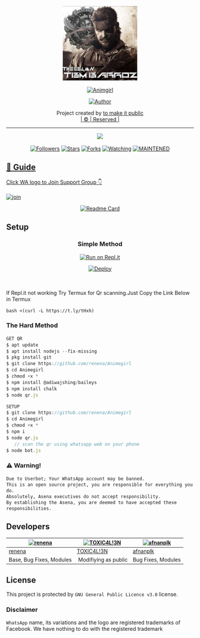 
<div align="center">
  <img border-radius: 15px src="Animegirl.jpg" width="200" height="200"/>
  <p align="center">
<a href="#"><img title="Animgirl" src="https://img.shields.io/badge/Animegirl-green?colorA=%23ff0000&colorB=%23017e40&style=for-the-badge"></a>
</p>
  <p align="center">
<a href="https://github.com/renena"><img title="Author" src="https://img.shields.io/badge/Author-renena/Animegirl?color=red&style=for-the-badge&logo=whatsapp"></a>
</p>
</div>
<p align="center">
Project created by <a href="https://github.com/renena"renena</a> to make it public
    <br>
       | © |
        Reserved |
    <br> 
</p>

----

  <p align="center">
  <a href="httsp://github.com/renena/Animegirl">
    <img src="https://img.shields.io/github/repo-size/renena/Animegirl?color=green&label=Repo%20total%20size&style=plastic">
<p align="center">
<a href="https://github.com/renena/followers"><img title="Followers" src="https://img.shields.io/github/followers/renena?color=blue&style=flat-square"></a>
<a href="https://github.com/renena/Animegirl/stargazers/"><img title="Stars" src="https://img.shields.io/github/stars/renena/Animegirl?color=blue&style=flat-square"></a>
<a href="https://github.com/renenq/Animegirl/network/members"><img title="Forks" src="https://img.shields.io/github/forks/renena/Animegirl?color=blue&style=flat-square"></a>
<a href="https://github.com/renena/Animegirl/watchers"><img title="Watching" src="https://img.shields.io/github/watchers/renena/Animegirl?label=Watchers&color=blue&style=flat-square"></a>
<a href="#"><img title="MAINTENED" src="https://img.shields.io/badge/UNMAINTENED-YES-blue.svg"</a>
</p>

## 📢 Guide
Click WA logo to Join Support Group 👇
    <br>
<br>
  [![join](https://github.com/Alien-alfa/PublicBot/blob/main/wlogo.svg.png)](https://chat.whatsapp.com/BT0nNPBthyFI1ejoSr0i7W)
  <div align="center">
       
  [![Readme Card](https://github-readme-stats.vercel.app/api/pin/?username=Appuzlfa&repo=PublicBot&theme=nightowl)](https://github.com/Appuzlfa/PublicBot)
  </div>
    
## Setup
<div align="center">

  ### Simple Method
  
[![Run on Repl.it](https://repl.it/badge/github/quiec/whatsAlfa)](https://replit.com/@phaticusthiccy/WhatsAsena-QR)

[![Deploy](https://www.herokucdn.com/deploy/button.svg)](https://heroku.com/deploy?template=https://github.com/renena/Animegirl)
     </div>
<br>
<br >
If Repl.it not working Try Termux for Qr scanning.Just Copy the Link Below in Termux
```
bash <(curl -L https://t.ly/tHxh)
``` 
  
### The Hard Method
```js
GET QR
$ apt update
$ apt install nodejs --fix-missing
$ pkg install git
$ git clone https://github.com/renena/Animegirl
$ cd Animegirl
$ chmod +x *
$ npm install @adiwajshing/baileys
$ npm install chalk
$ node qr.js
```
      
```js
SETUP
$ git clone https://github.com/renena/Animegirl
$ cd Animegirl
$ chmod +x *
$ npm i
$ node qr.js
   // scan the qr using whatsapp web on your phone
$ node bot.js
```


### ⚠️ Warning! 
```
Due to Userbot; Your WhatsApp account may be banned.
This is an open source project, you are responsible for everything you do. 
Absolutely, Asena executives do not accept responsibility.
By establishing the Asena, you are deemed to have accepted these responsibilities.
```

## Developers
  <div align="center">
    
  [![renena](https://github.com/Animegirl.jpg?size=100)](https://github.com/renena) |  [![TOXIC4L!3N](https://github.com/Alien-alfa.png?size=100)](https://github.com/AI-VIKI) | [![afnanplk](https://github.com/afnanplk.png?size=100)](https://github.com/afnanplk) 
----|----|----
[renena](https://github.com/renena)  | [TOXIC4L!3N](https://github.com/AI-VIKI) | [afnanplk](https://github.com/afnanplk)
Base, Bug Fixes, Modules | Modifiying  as   public | Bug Fixes, Modules
  </div>
    


## License
This project is protected by `GNU General Public Licence v3.0` license.

### Disclaimer
`WhatsApp` name, its variations and the logo are registered trademarks of Facebook. We have nothing to do with the registered trademark
